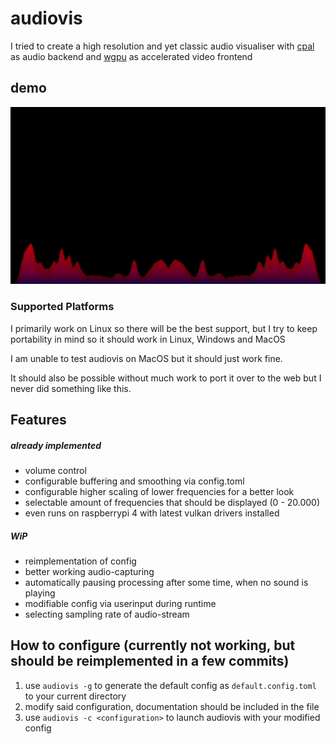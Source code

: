 # audiovis
I tried to create a high resolution and yet classic audio visualiser with [cpal](https://github.com/RustAudio/cpal) as audio backend and [wgpu](https://github.com/gfx-rs/wgpu) as accelerated video frontend

## demo
![](/media/demo.gif)

### Supported Platforms
I primarily work on Linux so there will be the best support, but I try to keep portability in mind so it should work in Linux, Windows and MacOS

I am unable to test audiovis on MacOS but it should just work fine.

It should also be possible without much work to port it over to the web but I never did something like this.

## Features
##### already implemented
* volume control
* configurable buffering and smoothing via config.toml
* configurable higher scaling of lower frequencies for a better look
* selectable amount of frequencies that should be displayed (0 - 20.000)
* even runs on raspberrypi 4 with latest vulkan drivers installed

##### WiP
* reimplementation of config
* better working audio-capturing
* automatically pausing processing after some time, when no sound is playing
* modifiable config via userinput during runtime
* selecting sampling rate of audio-stream

## How to configure (currently not working, but should be reimplemented in a few commits)
1. use `audiovis -g` to generate the default config as `default.config.toml` to your current directory
2. modify said configuration, documentation should be included in the file
3. use `audiovis -c <configuration>` to launch audiovis with your modified config
